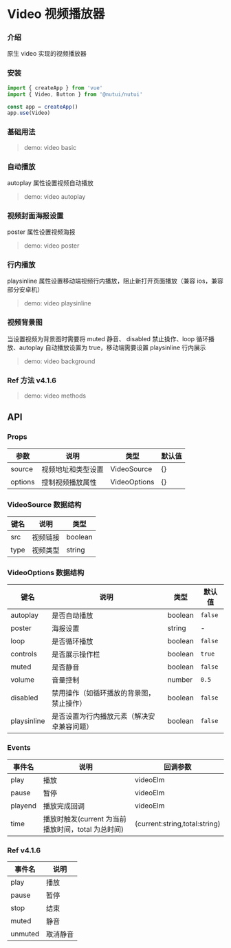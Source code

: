 # Video 视频播放器

### 介绍

原生 video 实现的视频播放器

### 安装

```js
import { createApp } from 'vue'
import { Video, Button } from '@nutui/nutui'

const app = createApp()
app.use(Video)
```

### 基础用法

> demo: video basic

### 自动播放

autoplay 属性设置视频自动播放

> demo: video autoplay

### 视频封面海报设置

poster 属性设置视频海报

> demo: video poster

### 行内播放

playsinline 属性设置移动端视频行内播放，阻止新打开页面播放（兼容 ios，兼容部分安卓机）

> demo: video playsinline

### 视频背景图

当设置视频为背景图时需要将 muted 静音、 disabled 禁止操作、loop 循环播放、autoplay 自动播放设置为 true，移动端需要设置 playsinline 行内展示

> demo: video background

### Ref 方法 v4.1.6

> demo: video methods

## API

### Props

| 参数 | 说明 | 类型 | 默认值 |
| --- | --- | --- | --- |
| source | 视频地址和类型设置 | VideoSource | {} |
| options | 控制视频播放属性 | VideoOptions | {} |

### VideoSource 数据结构

| 键名 | 说明 | 类型 |
| --- | --- | --- |
| src | 视频链接 | boolean |
| type | 视频类型 | string |

### VideoOptions 数据结构

| 键名 | 说明 | 类型 | 默认值 |
| --- | --- | --- | --- |
| autoplay | 是否自动播放 | boolean | `false` |
| poster | 海报设置 | string | - |
| loop | 是否循环播放 | boolean | `false` |
| controls | 是否展示操作栏 | boolean | `true` |
| muted | 是否静音 | boolean | `false` |
| volume | 音量控制 | number | `0.5` |
| disabled | 禁用操作（如循环播放的背景图，禁止操作） | boolean | `false` |
| playsinline | 是否设置为行内播放元素（解决安卓兼容问题） | boolean | `false` |

### Events

| 事件名 | 说明 | 回调参数 |
| --- | --- | --- |
| play | 播放 | videoElm |
| pause | 暂停 | videoElm |
| playend | 播放完成回调 | videoElm |
| time | 播放时触发(current 为当前播放时间，total 为总时间) | (current:string,total:string) |

### Ref v4.1.6

| 事件名 | 说明 |
| --- | --- |
| play | 播放 |
| pause | 暂停 |
| stop | 结束 |
| muted | 静音 |
| unmuted | 取消静音 |
